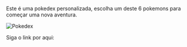 Este é uma pokedex personalizada, escolha um deste 6 pokemons para começar uma nova aventura. 


![Pokedex](https://github.com/Guilherme-lima545/ProjetoPokedex/assets/114428628/f2f681ab-1023-4c18-83a0-8d9f934f7e05)

Siga o link por aqui: 
